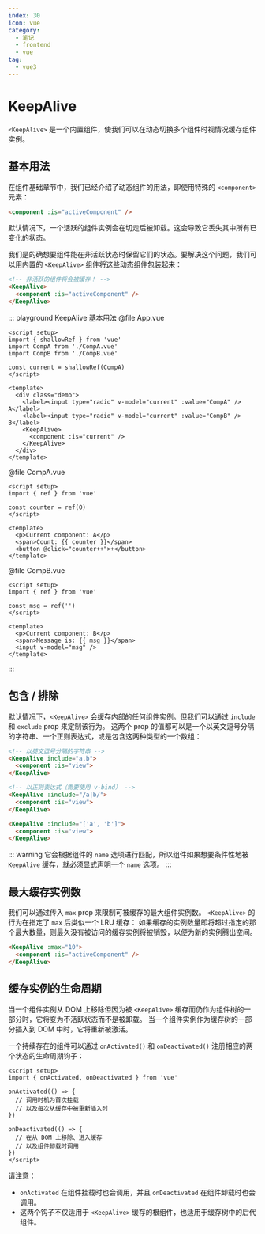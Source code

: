 ```yaml
---
index: 30
icon: vue
category:
  - 笔记
  - frontend
  - vue
tag:
  - vue3
---
```


# KeepAlive

`<KeepAlive>` 是一个内置组件，使我们可以在动态切换多个组件时视情况缓存组件实例。

## 基本用法

在组件基础章节中，我们已经介绍了动态组件的用法，即使用特殊的 `<component>` 元素：

```html
<component :is="activeComponent" />
```

默认情况下，一个活跃的组件实例会在切走后被卸载。这会导致它丢失其中所有已变化的状态。

我们是的确想要组件能在非活跃状态时保留它们的状态。要解决这个问题，我们可以用内置的 `<KeepAlive>` 组件将这些动态组件包装起来：

```html
<!-- 非活跃的组件将会被缓存！ -->
<KeepAlive>
  <component :is="activeComponent" />
</KeepAlive>
```

::: playground KeepAlive 基本用法
@file App.vue

```vue
<script setup>
import { shallowRef } from 'vue'
import CompA from './CompA.vue'
import CompB from './CompB.vue'

const current = shallowRef(CompA)
</script>

<template>
  <div class="demo">
    <label><input type="radio" v-model="current" :value="CompA" /> A</label>
    <label><input type="radio" v-model="current" :value="CompB" /> B</label>
    <KeepAlive>
      <component :is="current" />
    </KeepAlive>
  </div>
</template>
```

@file CompA.vue

```vue
<script setup>
import { ref } from 'vue'

const counter = ref(0)
</script>

<template>
  <p>Current component: A</p>
  <span>Count: {{ counter }}</span>
  <button @click="counter++">+</button>
</template>
```

@file CompB.vue

```vue
<script setup>
import { ref } from 'vue'

const msg = ref('')
</script>

<template>
  <p>Current component: B</p>
  <span>Message is: {{ msg }}</span>
  <input v-model="msg" />
</template>
```

:::

## 包含 / 排除

默认情况下，`<KeepAlive>` 会缓存内部的任何组件实例。但我们可以通过 `include` 和 `exclude` prop 来定制该行为。
这两个 prop 的值都可以是一个以英文逗号分隔的字符串、一个正则表达式，或是包含这两种类型的一个数组：

```html
<!-- 以英文逗号分隔的字符串 -->
<KeepAlive include="a,b">
  <component :is="view">
</KeepAlive>

<!-- 以正则表达式（需要使用 v-bind） -->
<KeepAlive :include="/a|b/">
  <component :is="view">
</KeepAlive>

<KeepAlive :include="['a', 'b']">
  <component :is="view">
</KeepAlive>
```

::: warning
它会根据组件的 `name` 选项进行匹配，所以组件如果想要条件性地被 `KeepAlive` 缓存，就必须显式声明一个 `name` 选项。
:::

## 最大缓存实例数

我们可以通过传入 `max` prop 来限制可被缓存的最大组件实例数。
`<KeepAlive>` 的行为在指定了 `max` 后类似一个 LRU 缓存：
如果缓存的实例数量即将超过指定的那个最大数量，则最久没有被访问的缓存实例将被销毁，以便为新的实例腾出空间。

```html
<KeepAlive :max="10">
  <component :is="activeComponent" />
</KeepAlive>
```

## 缓存实例的生命周期

当一个组件实例从 DOM 上移除但因为被 `<KeepAlive>` 缓存而仍作为组件树的一部分时，它将变为不活跃状态而不是被卸载。
当一个组件实例作为缓存树的一部分插入到 DOM 中时，它将重新被激活。

一个持续存在的组件可以通过 `onActivated()` 和 `onDeactivated()` 注册相应的两个状态的生命周期钩子：

```vue
<script setup>
import { onActivated, onDeactivated } from 'vue'

onActivated(() => {
  // 调用时机为首次挂载
  // 以及每次从缓存中被重新插入时
})

onDeactivated(() => {
  // 在从 DOM 上移除、进入缓存
  // 以及组件卸载时调用
})
</script>
```

请注意：

- `onActivated` 在组件挂载时也会调用，并且 `onDeactivated` 在组件卸载时也会调用。
- 这两个钩子不仅适用于 `<KeepAlive>` 缓存的根组件，也适用于缓存树中的后代组件。
